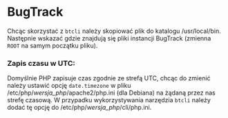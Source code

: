 # BugTrack

Chcąc skorzystać z `btcli` należy skopiować plik do katalogu /usr/local/bin.
Następnie wskazać gdzie znajdują się pliki instancji BugTrack (zmienna `ROOT`
na samym początku pliku).

### Zapis czasu w UTC:
Domyślnie PHP zapisuje czas zgodnie ze strefą UTC, chcąc do zmienić należy
ustawić opcję `date.timezone` w pliku /etc/php/*wersja_php*/apache2/php.ini 
(dla Debiana) na żądaną przez nas strefę czasową. W przypadku wykorzystywania
narzędzia `btcli` należy dodać tę opcję do /etc/php/*wersja_php*/cli/php.ini.
